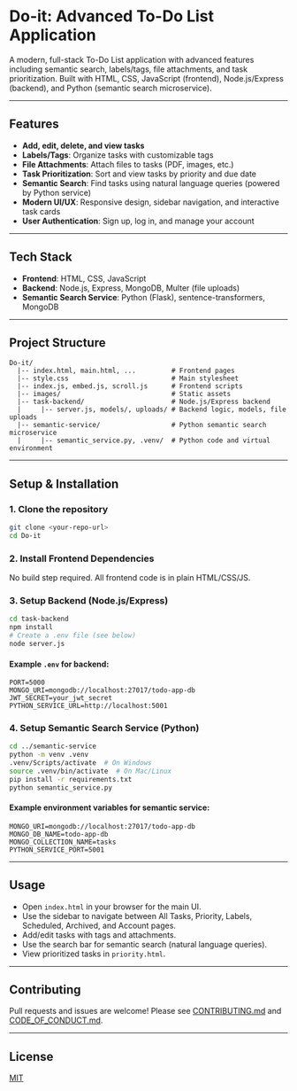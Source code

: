 # Do-it: Advanced To-Do List Application

A modern, full-stack To-Do List application with advanced features including semantic search, labels/tags, file attachments, and task prioritization. Built with HTML, CSS, JavaScript (frontend), Node.js/Express (backend), and Python (semantic search microservice).

---

## Features
- **Add, edit, delete, and view tasks**
- **Labels/Tags**: Organize tasks with customizable tags
- **File Attachments**: Attach files to tasks (PDF, images, etc.)
- **Task Prioritization**: Sort and view tasks by priority and due date
- **Semantic Search**: Find tasks using natural language queries (powered by Python service)
- **Modern UI/UX**: Responsive design, sidebar navigation, and interactive task cards
- **User Authentication**: Sign up, log in, and manage your account

---

## Tech Stack
- **Frontend**: HTML, CSS, JavaScript
- **Backend**: Node.js, Express, MongoDB, Multer (file uploads)
- **Semantic Search Service**: Python (Flask), sentence-transformers, MongoDB

---

## Project Structure
```
Do-it/
  |-- index.html, main.html, ...         # Frontend pages
  |-- style.css                          # Main stylesheet
  |-- index.js, embed.js, scroll.js      # Frontend scripts
  |-- images/                            # Static assets
  |-- task-backend/                      # Node.js/Express backend
  |     |-- server.js, models/, uploads/ # Backend logic, models, file uploads
  |-- semantic-service/                  # Python semantic search microservice
  |     |-- semantic_service.py, .venv/  # Python code and virtual environment
```

---

## Setup & Installation

### 1. Clone the repository
```bash
git clone <your-repo-url>
cd Do-it
```

### 2. Install Frontend Dependencies
No build step required. All frontend code is in plain HTML/CSS/JS.

### 3. Setup Backend (Node.js/Express)
```bash
cd task-backend
npm install
# Create a .env file (see below)
node server.js
```

#### Example `.env` for backend:
```
PORT=5000
MONGO_URI=mongodb://localhost:27017/todo-app-db
JWT_SECRET=your_jwt_secret
PYTHON_SERVICE_URL=http://localhost:5001
```

### 4. Setup Semantic Search Service (Python)
```bash
cd ../semantic-service
python -m venv .venv
.venv/Scripts/activate  # On Windows
source .venv/bin/activate  # On Mac/Linux
pip install -r requirements.txt
python semantic_service.py
```

#### Example environment variables for semantic service:
```
MONGO_URI=mongodb://localhost:27017/todo-app-db
MONGO_DB_NAME=todo-app-db
MONGO_COLLECTION_NAME=tasks
PYTHON_SERVICE_PORT=5001
```

---

## Usage
- Open `index.html` in your browser for the main UI.
- Use the sidebar to navigate between All Tasks, Priority, Labels, Scheduled, Archived, and Account pages.
- Add/edit tasks with tags and attachments.
- Use the search bar for semantic search (natural language queries).
- View prioritized tasks in `priority.html`.

---

## Contributing
Pull requests and issues are welcome! Please see [CONTRIBUTING.md](CONTRIBUTING.md) and [CODE_OF_CONDUCT.md](CODE_OF_CONDUCT.md).

---

## License
[MIT](LICENSE)
